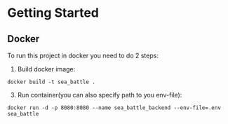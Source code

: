 # Getting Started

## Docker

To run this project in docker you need to do 2 steps:

1) Build docker image:

`docker build -t sea_battle .`

3) Run container(you can also specify path to you env-file):

`docker run -d -p 8080:8080 --name sea_battle_backend --env-file=.env sea_battle`
